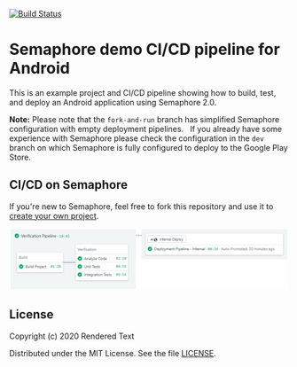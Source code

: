 [![Build Status](https://semaphore-demos.semaphoreci.com/badges/semaphore-demo-android/branches/main.svg)](https://semaphore-demos.semaphoreci.com/projects/semaphore-demo-android)

# Semaphore demo CI/CD pipeline for Android
This is an example project and CI/CD pipeline showing how to build, test, and
deploy an Android application using Semaphore 2.0.

**Note:** Please note that the `fork-and-run` branch has simplified Semaphore configuration with empty deployment pipelines.  
If you already have some experience with Semaphore please check the configuration in the `dev` branch on which Semaphore is fully configured to deploy to the Google Play Store.

## CI/CD on Semaphore
If you're new to Semaphore, feel free to fork this repository and use it to
[create your own
project](https://docs.semaphoreci.com/guided-tour/creating-your-first-project/).

![Verification Pipeline](images/simplified.png)

## License
Copyright (c) 2020 Rendered Text

Distributed under the MIT License. See the file [LICENSE](LICENSE).
